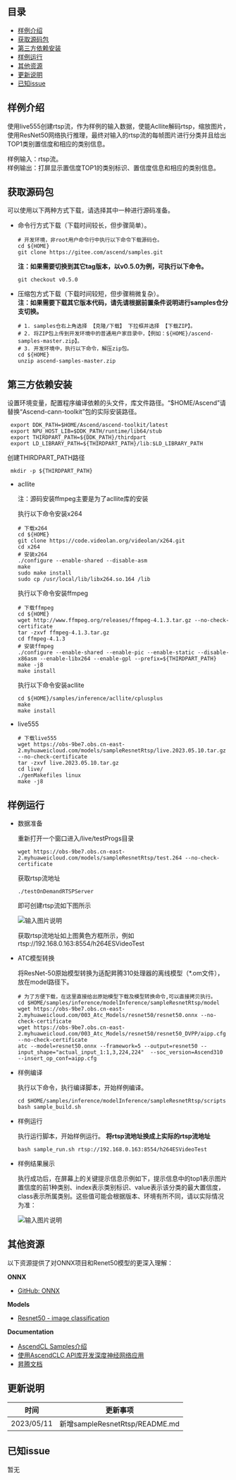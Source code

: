 ## 目录

  - [样例介绍](#样例介绍)
  - [获取源码包](#获取源码包) 
  - [第三方依赖安装](#第三方依赖安装)
  - [样例运行](#样例运行)
  - [其他资源](#其他资源)
  - [更新说明](#更新说明)
  - [已知issue](#已知issue)
    
## 样例介绍

使用live555创建rtsp流，作为样例的输入数据，使能Acllite解码rtsp，缩放图片，使用ResNet50网络执行推理，最终对输入的rtsp流的每帧图片进行分类并且给出TOP1类别置信度和相应的类别信息。
 
样例输入：rtsp流。    
样例输出：打屏显示置信度TOP1的类别标识、置信度信息和相应的类别信息。

## 获取源码包
    
 可以使用以下两种方式下载，请选择其中一种进行源码准备。

 - 命令行方式下载（下载时间较长，但步骤简单）。

   ```    
   # 开发环境，非root用户命令行中执行以下命令下载源码仓。    
   cd ${HOME}     
   git clone https://gitee.com/ascend/samples.git
   ```
   **注：如果需要切换到其它tag版本，以v0.5.0为例，可执行以下命令。**
   ```
   git checkout v0.5.0
   ```   
 - 压缩包方式下载（下载时间较短，但步骤稍微复杂）。   
   **注：如果需要下载其它版本代码，请先请根据前置条件说明进行samples仓分支切换。**   
   ``` 
   # 1. samples仓右上角选择 【克隆/下载】 下拉框并选择 【下载ZIP】。    
   # 2. 将ZIP包上传到开发环境中的普通用户家目录中，【例如：${HOME}/ascend-samples-master.zip】。     
   # 3. 开发环境中，执行以下命令，解压zip包。     
   cd ${HOME}    
   unzip ascend-samples-master.zip
   ```

## 第三方依赖安装
 设置环境变量，配置程序编译依赖的头文件，库文件路径。“$HOME/Ascend”请替换“Ascend-cann-toolkit”包的实际安装路径。

   ```
    export DDK_PATH=$HOME/Ascend/ascend-toolkit/latest
    export NPU_HOST_LIB=$DDK_PATH/runtime/lib64/stub
    export THIRDPART_PATH=${DDK_PATH}/thirdpart
    export LD_LIBRARY_PATH=${THIRDPART_PATH}/lib:$LD_LIBRARY_PATH
   ```
  创建THIRDPART_PATH路径

   ```
    mkdir -p ${THIRDPART_PATH}
   ```
- acllite

    注：源码安装ffmpeg主要是为了acllite库的安装

    执行以下命令安装x264

    ```
    # 下载x264
    cd ${HOME}
    git clone https://code.videolan.org/videolan/x264.git
    cd x264
    # 安装x264
    ./configure --enable-shared --disable-asm
    make
    sudo make install
    sudo cp /usr/local/lib/libx264.so.164 /lib
    ```   
    
    执行以下命令安装ffmpeg

    ```
    # 下载ffmpeg
    cd ${HOME}
    wget http://www.ffmpeg.org/releases/ffmpeg-4.1.3.tar.gz --no-check-certificate
    tar -zxvf ffmpeg-4.1.3.tar.gz
    cd ffmpeg-4.1.3
    # 安装ffmpeg
    ./configure --enable-shared --enable-pic --enable-static --disable-x86asm --enable-libx264 --enable-gpl --prefix=${THIRDPART_PATH}
    make -j8
    make install
    ```   
    
    执行以下命令安装acllite

    ```
    cd ${HOME}/samples/inference/acllite/cplusplus
    make
    make install
    ``` 
  
- live555

    ```
    # 下载live555
    wget https://obs-9be7.obs.cn-east-2.myhuaweicloud.com/models/sampleResnetRtsp/live.2023.05.10.tar.gz --no-check-certificate
    tar -zxvf live.2023.05.10.tar.gz
    cd live/
    ./genMakefiles linux
    make -j8
    ``` 
    
    
## 样例运行

  - 数据准备

    重新打开一个窗口进入/live/testProgs目录
    

    ```
    wget https://obs-9be7.obs.cn-east-2.myhuaweicloud.com/models/sampleResnetRtsp/test.264 --no-check-certificate
    ```

    获取rtsp流地址
    
     ```
    ./testOnDemandRTSPServer
     ```

    即可创建rtsp流如下图所示

    ![输入图片说明](https://obs-9be7.obs.cn-east-2.myhuaweicloud.com/models/sampleResnetRtsp/rtsp.jpg "image-20211028101534905.png")
    

    获取rtsp流地址如上图黄色方框所示，例如
    rtsp://192.168.0.163:8554/h264ESVideoTest
     

    

  - ATC模型转换

    将ResNet-50原始模型转换为适配昇腾310处理器的离线模型（\*.om文件），放在model路径下。

    ```
    # 为了方便下载，在这里直接给出原始模型下载及模型转换命令,可以直接拷贝执行。
    cd $HOME/samples/inference/modelInference/sampleResnetRtsp/model
    wget https://obs-9be7.obs.cn-east-2.myhuaweicloud.com/003_Atc_Models/resnet50/resnet50.onnx --no-check-certificate
    wget https://obs-9be7.obs.cn-east-2.myhuaweicloud.com/003_Atc_Models/resnet50/resnet50_DVPP/aipp.cfg --no-check-certificate
    atc --model=resnet50.onnx --framework=5 --output=resnet50 --input_shape="actual_input_1:1,3,224,224"  --soc_version=Ascend310  --insert_op_conf=aipp.cfg
    ```

  - 样例编译


    执行以下命令，执行编译脚本，开始样例编译。
    ```
    cd $HOME/samples/inference/modelInference/sampleResnetRtsp/scripts
    bash sample_build.sh
    ```
  - 样例运行

    执行运行脚本，开始样例运行。
    **将rtsp流地址换成上实际的rtsp流地址** 
    ```
    bash sample_run.sh rtsp://192.168.0.163:8554/h264ESVideoTest
    ```
  - 样例结果展示
    
    执行成功后，在屏幕上的关键提示信息示例如下，提示信息中的top1表示图片置信度的前1种类别、index表示类别标识、value表示该分类的最大置信度，class表示所属类别。这些值可能会根据版本、环境有所不同，请以实际情况为准：

    ![输入图片说明](https://obs-9be7.obs.cn-east-2.myhuaweicloud.com/models/sampleResnetRtsp/result.png "image-20211028101534906.png")

## 其他资源

以下资源提供了对ONNX项目和Renet50模型的更深入理解：

**ONNX**
- [GitHub: ONNX](https://github.com/onnx/onnx)

**Models**
- [Resnet50 - image classification](https://gitee.com/ascend/ModelZoo-PyTorch/tree/master/ACL_PyTorch/built-in/cv/Resnet50_Pytorch_Infer)

**Documentation**
- [AscendCL Samples介绍](../README_CN.md)
- [使用AscendCLC API库开发深度神经网络应用](https://www.hiascend.com/document/detail/zh/CANNCommunityEdition/600alpha006/infacldevg/aclcppdevg/aclcppdevg_000000.html)
- [昇腾文档](https://www.hiascend.com/document?tag=community-developer)

## 更新说明
  | 时间 | 更新事项 |
|----|------|
| 2023/05/11 | 新增sampleResnetRtsp/README.md |
  

## 已知issue

  暂无
